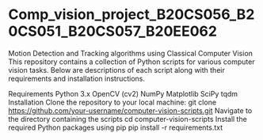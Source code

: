 # Comp_vision_project_B20CS056_B20CS051_B20CS057_B20EE062
Motion Detection and Tracking algorithms using Classical Computer Vision
This repository contains a collection of Python scripts for various computer vision tasks. Below are descriptions of each script along with their requirements and installation instructions.



Requirements
Python 3.x
OpenCV (cv2)
NumPy
Matplotlib
SciPy
tqdm
Installation
Clone the repository to your local machine:
git clone https://github.com/your-username/computer-vision-scripts.git
Navigate to the directory containing the scripts
cd computer-vision-scripts
Install the required Python packages using pip
pip install -r requirements.txt

